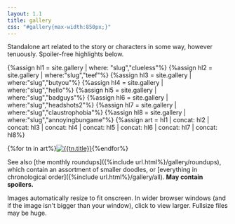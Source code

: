 ```yaml
---
layout: 1.1
title: gallery
css: "#gallery{max-width:850px;}"
---
```

Standalone art related to the story or characters in some way, however tenuously. Spoiler-free highlights below.

{%assign hl1 = site.gallery | where: "slug","clueless"%}
{%assign hl2 = site.gallery | where:"slug","teef"%}
{%assign hl3 = site.gallery | where:"slug","butyou"%}
{%assign hl4 = site.gallery | where:"slug","hello"%}
{%assign hl5 = site.gallery | where:"slug","badguys"%}
{%assign hl6 = site.gallery | where:"slug","headshots2"%}
{%assign hl7 = site.gallery | where:"slug","claustrophobia"%}
{%assign hl8 = site.gallery | where:"slug","annoyingbungame"%}
{%assign art = hl1 | concat: hl2 | concat: hl3 | concat: hl4 | concat: hl5 | concat: hl6 | concat: hl7 | concat: hl8%}
<!--↑ this is unwieldy (surely this can be done with arrays...?) but idk how to simplify yet. /could/ add a tag to highlights but that sounds like more trouble than it's worth-->
<section id="gallery" class="artwall">{%for tn in art%}<a href="{%include url.html%}/gallery/{{tn.slug}}"><img src="{%include url.html%}/assets/img/gallery/{%if tn.img%}{{tn.img}}{%else%}{{tn.date|date:'%Y-%m-%d'}}{%endif%}-tn.png" alt="{{tn.title}}"/></a>{%endfor%}</section>

See also [the monthly roundups]({%include url.html%}/gallery/roundups), which contain an assortment of smaller doodles, or [everything in chronological order]({%include url.html%}/gallery/all). **May contain spoilers.**

Images automatically resize to fit onscreen. In wider browser windows (and if the image isn't bigger than your window), click to view larger. Fullsize files may be huge.